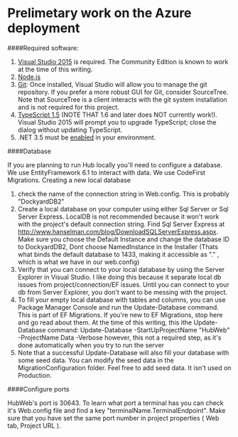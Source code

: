 # Prelimetary work on the Azure deployment

####Required software:

1) [Visual Studio 2015](https://www.visualstudio.com/en-us/downloads/download-visual-studio-vs.aspx) is required. The Community Edition is known to work at the time of this writing. 
2) [Node.js](https://nodejs.org/en/)
3) [Git](https://git-scm.com/download/win): Once installed, Visual Studio will allow you to manage the git repository. If you prefer a more robust GUI for Git, consider SourceTree. Note that SourceTree is a client interacts with the git system installation and is not required for this project.
4) [TypeScript 1.5](http://blogs.msdn.com/b/typescript/archive/2015/07/20/announcing-typescript-1-5.aspx) (NOTE THAT 1.6 and later does NOT currently work!). Visual Studio 2015 will prompt you to upgrade TypeScript; close the dialog without updating TypeScript.
5) .NET 3.5 must be [enabled](http://windows.microsoft.com/en-us/windows/turn-windows-features-on-off#1TC=windows-7) in your environment.

####Database

If you are planning to run Hub locally you'll need to configure a database.
We use EntityFramework 6.1 to interact with data. We use CodeFirst Migrations.
Creating a new local database
1) check the name of the connection string in Web.config. This is probably "DockyardDB2"
2) Create a local database on your computer using either Sql Server or Sql Server Express. LocalDB is not recommended because it won't work with the project's default connection string.
Find Sql Server Express at http://www.hanselman.com/blog/DownloadSQLServerExpress.aspx. Make sure you choose the Default Instance and change the database ID to DockyardDB2,
Dont choose NamedInstance in the Installer (Thats what binds the default database to 1433, making it accessible as "." , which is what we have in our web.config)
3) Verify that you can connect to your local database by using the Server Explorer in Visual Studio. I like doing this because it separate local db issues from project/connection/EF issues. Until you can connect to your db from Server Explorer, you don't want to be messing with the project.
4) To fill your empty local database with tables and columns, you can  use Package Manager Console and run the Update-Database command. This is part of EF Migrations. If you're new to EF Migrations, stop here and go read about them. 
At the time of this writing, this ithe Update-Database command:
Update-Database -StartUpProjectName "HubWeb"  -ProjectName Data -Verbose
however, this not a required step, as it's done automatically when you try to run the server
5) Note that a successful Update-Database will also fill your database with some seed data. You can modify the seed data in the MigrationConfiguration folder. Feel free to add seed data. It isn't used on Production. 


####Configure ports

HubWeb's port is 30643. To learn what port a terminal has you can check it's Web.config file and find a key "terminalName.TerminalEndpoint". Make sure that you have set the same port number in project properties ( Web tab, Project URL ).